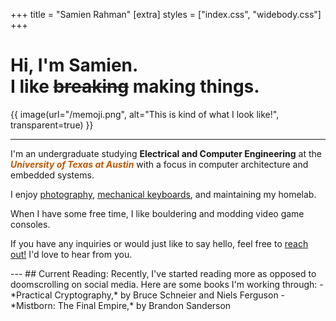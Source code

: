 +++
title = "Samien Rahman"
[extra]
styles = ["index.css", "widebody.css"]
+++
<div id="about-header">
<h1>
Hi, <span class="highlight">I'm <span class="hoverglitch">Samien.</span></span><br>
I like <del class="glitched">breaking</del> making things.
</h1>

{{ image(url="/memoji.png", alt="This is kind of what I look like!", transparent=true) }}
</div>

---

I'm an undergraduate studying <colorize>**Electrical and Computer Engineering**</colorize> at the <span style="color: #bf5700;">***University of Texas at Austin***</span> with a focus in <colorize>computer architecture</colorize> and <colorize>embedded systems.</colorize>

I enjoy [photography](@/photography/index.md), [mechanical keyboards](../tags/keyboards/), and maintaining my homelab.

When I have some free time, I like <colorize>bouldering</colorize> and <colorize>modding video game consoles.</colorize>

If you have any inquiries or would just like to say hello, feel free to [reach out!](../contact) I'd love to hear from you.

<!-->---</!-->
<!-->## Current Reading:</!-->
<!-->Recently, I've started reading more as opposed to doomscrolling on social media. Here are some books I'm working through:</!-->

<!-->- <colorize>*Practical Cryptography,*</colorize> by Bruce Schneier and Niels Ferguson</!-->
<!-->- <colorize>*Mistborn: The Final Empire,*</colorize> by Brandon Sanderson</!-->

